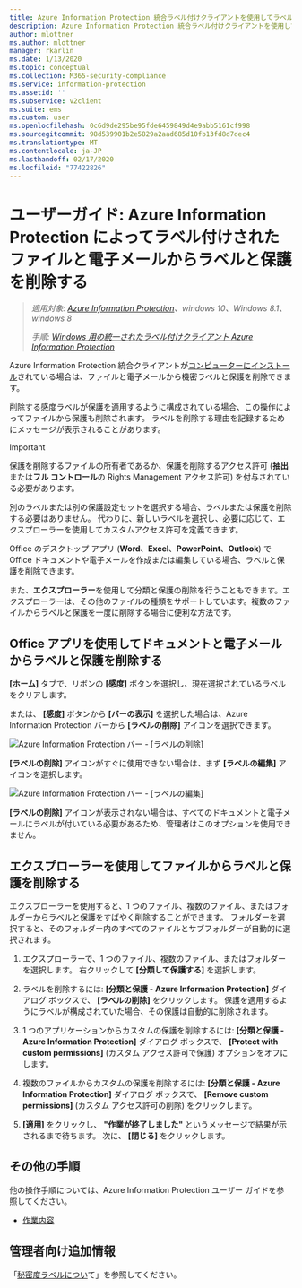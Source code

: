 ```yaml
---
title: Azure Information Protection 統合ラベル付けクライアントを使用してラベルを削除する
description: Azure Information Protection 統合ラベル付けクライアントを使用して、ファイルと電子メールから機密ラベルと保護を削除する方法について説明します。
author: mlottner
ms.author: mlottner
manager: rkarlin
ms.date: 1/13/2020
ms.topic: conceptual
ms.collection: M365-security-compliance
ms.service: information-protection
ms.assetid: ''
ms.subservice: v2client
ms.suite: ems
ms.custom: user
ms.openlocfilehash: 0c6d9de295be95fde6459849d4e9abb5161cf998
ms.sourcegitcommit: 98d539901b2e5829a2aad685d10fb13fd8d7dec4
ms.translationtype: MT
ms.contentlocale: ja-JP
ms.lasthandoff: 02/17/2020
ms.locfileid: "77422826"
---
```

# <a name="user-guide-remove-labels-and-protection-from-files-and-emails-that-have-been-labeled-by-azure-information-protection"></a>ユーザーガイド: Azure Information Protection によってラベル付けされたファイルと電子メールからラベルと保護を削除する

>*適用対象: [Azure Information Protection](https://azure.microsoft.com/pricing/details/information-protection)、windows 10、Windows 8.1、windows 8*
>
> *手順: [Windows 用の統一されたラベル付けクライアント Azure Information Protection](../faqs.md#whats-the-difference-between-the-azure-information-protection-client-and-the-azure-information-protection-unified-labeling-client)*

Azure Information Protection 統合クライアントが[コンピューターにインストール](install-client-app.md)されている場合は、ファイルと電子メールから機密ラベルと保護を削除できます。

削除する感度ラベルが保護を適用するように構成されている場合、この操作によってファイルから保護も削除されます。 ラベルを削除する理由を記録するためにメッセージが表示されることがあります。

> [!IMPORTANT]
> 保護を削除するファイルの所有者であるか、保護を削除するアクセス許可 (**抽出**または**フル コントロール**の Rights Management アクセス許可) を付与されている必要があります。

別のラベルまたは別の保護設定セットを選択する場合、ラベルまたは保護を削除する必要はありません。 代わりに、新しいラベルを選択し、必要に応じて、エクスプローラーを使用してカスタムアクセス許可を定義できます。 

Office のデスクトップ アプリ (**Word**、**Excel**、**PowerPoint**、**Outlook**) で Office ドキュメントや電子メールを作成または編集している場合、ラベルと保護を削除できます。 

また、**エクスプローラー**を使用して分類と保護の削除を行うこともできます。エクスプローラーは、その他のファイルの種類をサポートしています。複数のファイルからラベルと保護を一度に削除する場合に便利な方法です。

## <a name="using-office-apps-to-remove-labels-and-protection-from-documents-and-emails"></a>Office アプリを使用してドキュメントと電子メールからラベルと保護を削除する

**[ホーム]** タブで、リボンの **[感度]** ボタンを選択し、現在選択されているラベルをクリアします。

または、 **[感度]** ボタンから **[バーの表示]** を選択した場合は、Azure Information Protection バーから **[ラベルの削除]** アイコンを選択できます。

![Azure Information Protection バー - [ラベルの削除]](../media/v2delete-label.png)

**[ラベルの削除]** アイコンがすぐに使用できない場合は、まず **[ラベルの編集]** アイコンを選択します。

![Azure Information Protection バー - [ラベルの編集]](../media/v2edit-label.png)

**[ラベルの削除]** アイコンが表示されない場合は、すべてのドキュメントと電子メールにラベルが付いている必要があるため、管理者はこのオプションを使用できません。

## <a name="using-file-explorer-to-remove-labels-and-protection-from-files"></a>エクスプローラーを使用してファイルからラベルと保護を削除する

エクスプローラーを使用すると、1 つのファイル、複数のファイル、またはフォルダーからラベルと保護をすばやく削除することができます。 フォルダーを選択すると、そのフォルダー内のすべてのファイルとサブフォルダーが自動的に選択されます。 

1. エクスプローラーで、1 つのファイル、複数のファイル、またはフォルダーを選択します。 右クリックして **[分類して保護する]** を選択します。

2. ラベルを削除するには: **[分類と保護 - Azure Information Protection]** ダイアログ ボックスで、 **[ラベルの削除]** をクリックします。 保護を適用するようにラベルが構成されていた場合、その保護は自動的に削除されます。

3. 1 つのアプリケーションからカスタムの保護を削除するには: **[分類と保護 - Azure Information Protection]** ダイアログ ボックスで、 **[Protect with custom permissions]** (カスタム アクセス許可で保護) オプションをオフにします。 

4. 複数のファイルからカスタムの保護を削除するには: **[分類と保護 - Azure Information Protection]** ダイアログ ボックスで、 **[Remove custom permissions]** (カスタム アクセス許可の削除) をクリックします。

5. **[適用]** をクリックし、 **"作業が終了しました"** というメッセージで結果が示されるまで待ちます。 次に、 **[閉じる]** をクリックします。


## <a name="other-instructions"></a>その他の手順
他の操作手順については、Azure Information Protection ユーザー ガイドを参照してください。

- [作業内容](client-user-guide.md#what-do-you-want-to-do)

## <a name="additional-information-for-administrators"></a>管理者向け追加情報    

「[秘密度ラベルについ](/microsoft-365/compliance/sensitivity-labels)て」を参照してください。

